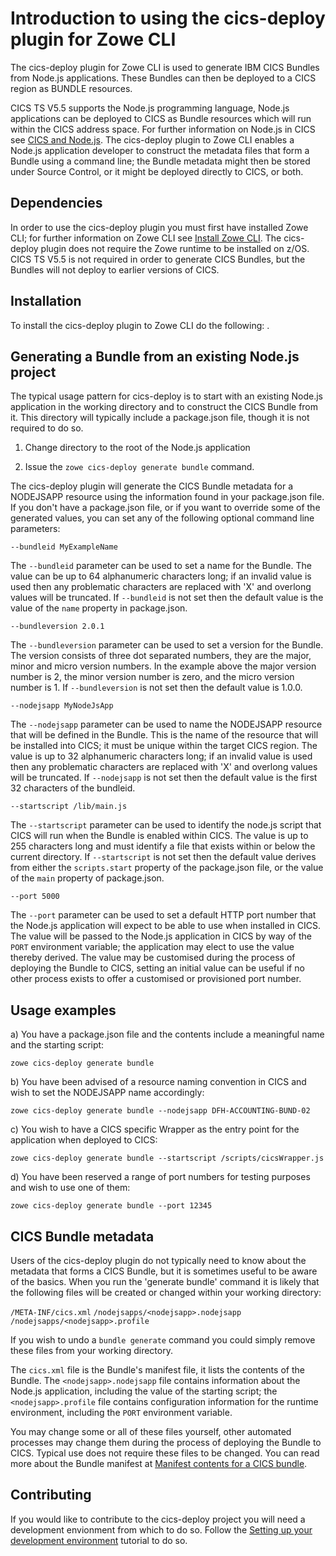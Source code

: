 # Introduction to using the cics-deploy plugin for Zowe CLI

The cics-deploy plugin for Zowe CLI is used to generate IBM CICS Bundles from Node.js applications. These Bundles can then be deployed to a CICS region as BUNDLE resources.

CICS TS V5.5 supports the Node.js programming language, Node.js applications can be deployed to CICS as Bundle resources which will run within the CICS address space. For further information on Node.js in CICS see [CICS and Node.js](https://www.ibm.com/support/knowledgecenter/en/SSGMCP_5.5.0/fundamentals/node/nodeintro.html). The cics-deploy plugin to Zowe CLI enables a Node.js application developer to construct the metadata files that form a Bundle using a command line; the Bundle metadata might then be stored under Source Control, or it might be deployed directly to CICS, or both.

## Dependencies

In order to use the cics-deploy plugin you must first have installed Zowe CLI; for further information on Zowe CLI see [Install Zowe CLI](https://zowe.github.io/docs-site/user-guide/cli-installcli.html#methods-to-install-zowe-cli). The cics-deploy plugin does not require the Zowe runtime to be installed on z/OS. CICS TS V5.5 is not required in order to generate CICS Bundles, but the Bundles will not deploy to earlier versions of CICS.

## Installation

To install the cics-deploy plugin to Zowe CLI do the following: <TBD>.

## Generating a Bundle from an existing Node.js project

The typical usage pattern for cics-deploy is to start with an existing Node.js application in the working directory and to construct the CICS Bundle from it. This directory will typically include a package.json file, though it is not required to do so.

1. Change directory to the root of the Node.js application

2. Issue the `zowe cics-deploy generate bundle` command.

The cics-deploy plugin will generate the CICS Bundle metadata for a NODEJSAPP resource using the information found in your package.json file. If you don't have a package.json file, or if you want to override some of the generated values, you can set any of the following optional command line parameters:

`--bundleid MyExampleName`

The `--bundleid` parameter can be used to set a name for the Bundle. The value can be up to 64 alphanumeric characters long; if an invalid value is used then any problematic characters are replaced with 'X' and overlong values will be truncated. If `--bundleid` is not set then the default value is the value of the `name` property in package.json.

`--bundleversion 2.0.1`

The `--bundleversion` parameter can be used to set a version for the Bundle. The version consists of three dot separated numbers, they are the major, minor and micro version numbers. In the example above the major version number is 2, the minor version number is zero, and the micro version number is 1. If `--bundleversion` is not set then the default value is 1.0.0.

`--nodejsapp MyNodeJsApp`

The `--nodejsapp` parameter can be used to name the NODEJSAPP resource that will be defined in the Bundle. This is the name of the resource that will be installed into CICS; it must be unique within the target CICS region. The value is up to 32 alphanumeric characters long; if an invalid value is used then any problematic characters are replaced with 'X' and overlong values will be truncated. If `--nodejsapp` is not set then the default value is the first 32 characters of the bundleid.

`--startscript /lib/main.js`

The `--startscript` parameter can be used to identify the node.js script that CICS will run when the Bundle is enabled within CICS. The value is up to 255 characters long and must identify a file that exists within or below the current directory. If `--startscript` is not set then the default value derives from either the `scripts.start` property of the package.json file, or the value of the `main` property of package.json.

`--port 5000`

The `--port` parameter can be used to set a default HTTP port number that the Node.js application will expect to be able to use when installed in CICS. The value will be passed to the Node.js application in CICS by way of the `PORT` environment variable; the application may elect to use the value thereby derived. The value may be customised during the process of deploying the Bundle to CICS, setting an initial value can be useful if no other process exists to offer a customised or provisioned port number.


## Usage examples

a) You have a package.json file and the contents include a meaningful name and the starting script:

  `zowe cics-deploy generate bundle`

b) You have been advised of a resource naming convention in CICS and wish to set the NODEJSAPP name accordingly:

  `zowe cics-deploy generate bundle --nodejsapp DFH-ACCOUNTING-BUND-02`

c) You wish to have a CICS specific Wrapper as the entry point for the application when deployed to CICS:

  `zowe cics-deploy generate bundle --startscript /scripts/cicsWrapper.js`

d) You have been reserved a range of port numbers for testing purposes and wish to use one of them:

  `zowe cics-deploy generate bundle --port 12345`


## CICS Bundle metadata

Users of the cics-deploy plugin do not typically need to know about the metadata that forms a CICS Bundle, but it is sometimes useful to be aware of the basics. When you run the 'generate bundle' command it is likely that the following files will be created or changed within your working directory:

  `/META-INF/cics.xml`
  `/nodejsapps/<nodejsapp>.nodejsapp`
  `/nodejsapps/<nodejsapp>.profile`

If you wish to undo a `bundle generate` command you could simply remove these files from your working directory.

The `cics.xml` file is the Bundle's manifest file, it lists the contents of the Bundle. The `<nodejsapp>.nodejsapp` file contains information about the Node.js application, including the value of the starting script; the `<nodejsapp>.profile` file contains configuration information for the runtime environment, including the `PORT` environment variable.

You may change some or all of these files yourself, other automated processes may change them during the process of deploying the Bundle to CICS. Typical use does not require these files to be changed. You can read more about the Bundle manifest at [Manifest contents for a CICS bundle](https://www.ibm.com/support/knowledgecenter/en/SSGMCP_5.5.0/configuring/resources/manifestdefinitions.html).

## Contributing

If you would like to contribute to the cics-deploy project you will need a development envionment from which to do so. Follow the [Setting up your development environment](./tutorials/Setup.md) tutorial to do so.